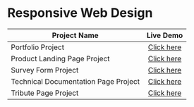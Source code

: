 # Responsive Web Design

| Project Name                         |    Live Demo   |
|--------------------------------------|:--------------:|
| Portfolio Project                    | [Click here](https://blackdreamer15.github.io/FCC-Projects/Responsive-Web-Design/Portfolio-Project/) |
| Product Landing Page Project         | [Click here](https://blackdreamer15.github.io/FCC-Projects/Responsive-Web-Design/Product-Landing-Page-Project/) |
| Survey Form Project                  | [Click here](https://blackdreamer15.github.io/FCC-Projects/Responsive-Web-Design/Survey-Form-Project/) |
| Technical Documentation Page Project | [Click here](https://blackdreamer15.github.io/FCC-Projects/Responsive-Web-Design/Technical-Documentation-Page-Project/) |
| Tribute Page Project                 | [Click here](https://blackdreamer15.github.io/FCC-Projects/Responsive-Web-Design/Tribute-Page-Project/) |
